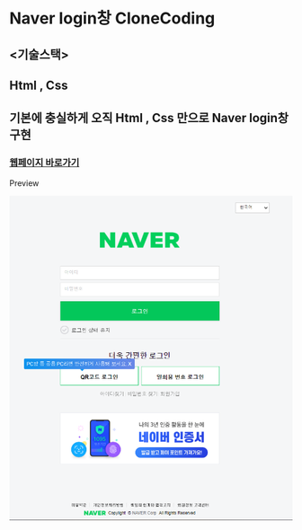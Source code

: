 # Naver login창 CloneCoding

## <기술스택>
## Html , Css 

## 기본에 충실하게 오직 Html , Css 만으로 Naver login창 구현

### [웹페이지 바로가기](https://wondonghwi.github.io/naver_cloneCoding_CSS/)

Preview

![](img/naver_login.PNG)
